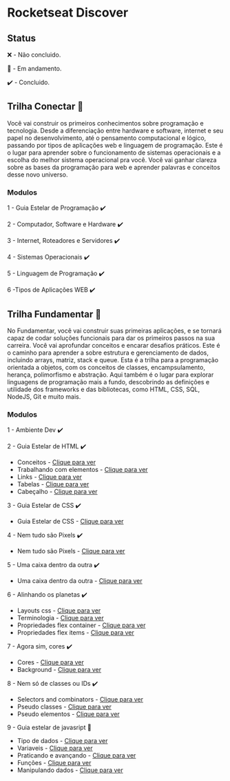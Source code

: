 # Rocketseat Discover

## Status

❌ - Não concluido.

🚧 - Em andamento.

✔️ - Concluido.

## Trilha Conectar 🚀

Você vai construir os primeiros conhecimentos sobre programação e tecnologia. Desde a diferenciação entre hardware e software, internet e seu papel no desenvolvimento, até o pensamento computacional e lógico, passando por tipos de aplicações web e linguagem de programação. Este é o lugar para aprender sobre o funcionamento de sistemas operacionais e a escolha do melhor sistema operacional pra você. Você vai ganhar clareza sobre as bases da programação para web e aprender palavras e conceitos desse novo universo.

### Modulos 

1 - Guia Estelar de Programação ✔️

2 - Computador, Software e Hardware ✔️

3 - Internet, Roteadores e Servidores ✔️

4 - Sistemas Operacionais ✔️

5 - Linguagem de Programação ✔️

6 -Tipos de Aplicações WEB ✔️

## Trilha Fundamentar 🚀

No Fundamentar, você vai construir suas primeiras aplicações, e se tornará capaz de codar soluções funcionais para dar os primeiros passos na sua carreira. Você vai aprofundar conceitos e encarar desafios práticos. Este é o caminho para aprender a sobre estrutura e gerenciamento de dados, incluindo arrays, matriz, stack e queue. Esta é a trilha para a programação orientada a objetos, com os conceitos de classes, encampsulamento, herança, polimorfismo e abstração. Aqui também é o lugar para explorar linguagens de programação mais a fundo, descobrindo as definições e utilidade dos frameworks e das bibliotecas, como HTML, CSS, SQL, NodeJS, Git e muito mais.

### Modulos

1 - Ambiente Dev ✔️

2 - Guia Estelar de HTML ✔️
  * Conceitos - [Clique para ver](https://github.com/Ericodesenvolvedor/rocketseat-discover/tree/master/guia-estelar-de-html/conceitos)
  * Trabalhando com elementos - [Clique para ver](https://github.com/Ericodesenvolvedor/rocketseat-discover/tree/master/guia-estelar-de-html/trabalhando-com-elementos)
  * Links - [Clique para ver](https://github.com/Ericodesenvolvedor/rocketseat-discover/tree/master/guia-estelar-de-html/links)
  * Tabelas - [Clique para ver](https://github.com/Ericodesenvolvedor/rocketseat-discover/tree/master/guia-estelar-de-html/tabelas)
  * Cabeçalho - [Clique para ver](https://github.com/Ericodesenvolvedor/rocketseat-discover/tree/master/guia-estelar-de-html/cabecalho)

3 - Guia Estelar de CSS ✔️
  * Guia Estelar de CSS - [Clique para ver](https://github.com/Ericodesenvolvedor/rocketseat-discover/tree/master/guia-estelar-de-css)

4 - Nem tudo são Pixels ✔️
  * Nem tudo são Pixels - [Clique para ver](https://github.com/Ericodesenvolvedor/rocketseat-discover/tree/master/nem-tudo-sao-pixels)

5 - Uma caixa dentro da outra ✔️
  * Uma caixa dentro da outra - [Clique para ver](https://github.com/Ericodesenvolvedor/rocketseat-discover/tree/master/uma-caixa-dentro-da-outra)

6 - Alinhando os planetas ✔️
  * Layouts css - [Clique para ver](https://github.com/Ericodesenvolvedor/rocketseat-discover/tree/master/alinhando-os-planetas/layouts-css)
  * Terminologia - [Clique para ver](https://github.com/Ericodesenvolvedor/rocketseat-discover/tree/master/alinhando-os-planetas/terminologia)
  * Propriedades flex container - [Clique para ver](https://github.com/Ericodesenvolvedor/rocketseat-discover/tree/master/alinhando-os-planetas/propriedades-flex-container)
  * Propriedades flex items - [Clique para ver](https://github.com/Ericodesenvolvedor/rocketseat-discover/tree/master/alinhando-os-planetas/propriedades-flex-items)

7 - Agora sim, cores ✔️
  * Cores - [Clique para ver](https://github.com/Ericodesenvolvedor/rocketseat-discover/tree/master/agora-sim-cores/cores)
  * Background - [Clique para ver](https://github.com/Ericodesenvolvedor/rocketseat-discover/tree/master/agora-sim-cores/background)

8 - Nem só de classes ou IDs ✔️
  * Selectors and combinators - [Clique para ver](https://github.com/Ericodesenvolvedor/rocketseat-discover/tree/master/alem-de-ids-e-classes/selectors-and-combinators)
  * Pseudo classes - [Clique para ver](https://github.com/Ericodesenvolvedor/rocketseat-discover/tree/master/alem-de-ids-e-classes/pseudo-classes)
  * Pseudo elementos - [Clique para ver](https://github.com/Ericodesenvolvedor/rocketseat-discover/tree/master/alem-de-ids-e-classes/pseudo-elementos)

9 - Guia estelar de javasript 🚧
  * Tipo de dados - [Clique para ver](https://github.com/Ericodesenvolvedor/rocketseat-discover/tree/master/guia-estelar-javascript/tipo-de-dados)
  * Variaveis - [Clique para ver](https://github.com/Ericodesenvolvedor/rocketseat-discover/tree/master/guia-estelar-javascript/variaveis)
  * Praticando e avançando - [Clique para ver](https://github.com/Ericodesenvolvedor/rocketseat-discover/tree/master/guia-estelar-javascript/praticando-e-avancando)
  * Funções - [Clique para ver](https://github.com/Ericodesenvolvedor/rocketseat-discover/tree/master/guia-estelar-javascript/funcoes)
  * Manipulando dados - [Clique para ver](https://github.com/Ericodesenvolvedor/rocketseat-discover/tree/master/guia-estelar-javascript/manipulando-dados)